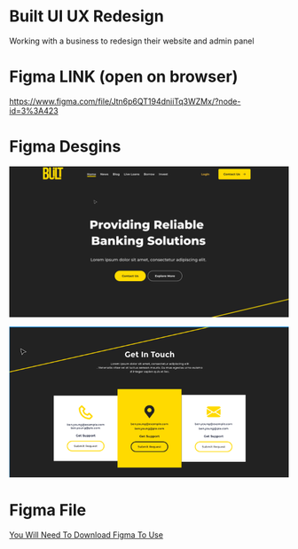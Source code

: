 # Built UI UX Redesign
Working with a business to redesign their website and admin panel


# Figma LINK (open on browser)
https://www.figma.com/file/Jtn6p6QT194dniiTq3WZMx/?node-id=3%3A423




# Figma Desgins

![Screenshot](screenshot.png)

![Screenshot](screenshot1.png)

# Figma File
[You Will Need To Download Figma To Use](https://github.com/Benstarkie19/built-ui-ux-redesign/blob/main/Built%20APP_WEBSITE.fig)
